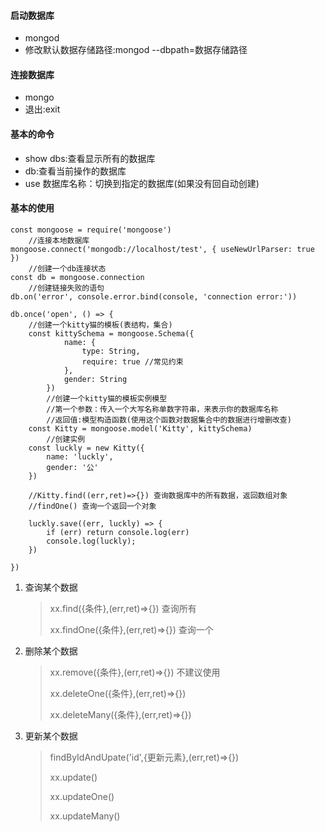 #### 启动数据库

- mongod
- 修改默认数据存储路径:mongod --dbpath=数据存储路径

#### 连接数据库

- mongo
- 退出:exit

#### 基本的命令

- show dbs:查看显示所有的数据库
- db:查看当前操作的数据库
- use 数据库名称：切换到指定的数据库(如果没有回自动创建)

#### 基本的使用

```
const mongoose = require('mongoose')
    //连接本地数据库
mongoose.connect('mongodb://localhost/test', { useNewUrlParser: true })
    //创建一个db连接状态
const db = mongoose.connection
    //创建链接失败的语句
db.on('error', console.error.bind(console, 'connection error:'))

db.once('open', () => {
    //创建一个kitty猫的模板(表结构，集合)
    const kittySchema = mongoose.Schema({
            name: {
                type: String,
                require: true //常见约束
            },
            gender: String
        })
        //创建一个kitty猫的模板实例模型
        //第一个参数：传入一个大写名称单数字符串，来表示你的数据库名称
        //返回值:模型构造函数(使用这个函数对数据集合中的数据进行增删改查)
    const Kitty = mongoose.model('Kitty', kittySchema)
        //创建实例
    const luckly = new Kitty({
        name: 'luckly',
        gender: '公'
    })

    //Kitty.find((err,ret)=>{}) 查询数据库中的所有数据，返回数组对象
    //findOne() 查询一个返回一个对象

    luckly.save((err, luckly) => {
        if (err) return console.log(err)
        console.log(luckly);
    })

})
```

1. 查询某个数据

   > xx.find({条件},(err,ret)=>{}) 查询所有
   >
   > xx.findOne({条件},(err,ret)=>{}) 查询一个

2. 删除某个数据

   > xx.remove({条件},(err,ret)=>{}) 不建议使用
   >
   > xx.deleteOne({条件},(err,ret)=>{})
   >
   > xx.deleteMany({条件},(err,ret)=>{})

3. 更新某个数据

   > findByIdAndUpate('id',{更新元素},(err,ret)=>{})
   >
   > xx.update()
   >
   > xx.updateOne()
   >
   > xx.updateMany()